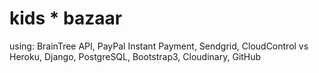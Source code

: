 kids * bazaar
==========
using: BrainTree API, PayPal Instant Payment, Sendgrid, CloudControl vs Heroku, Django, PostgreSQL, Bootstrap3, Cloudinary, GitHub
